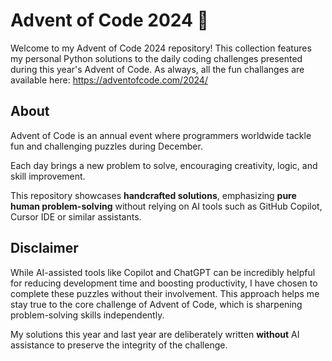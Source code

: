# Advent of Code 2024 🎄 
Welcome to my Advent of Code 2024 repository! This collection features my personal Python solutions to the daily coding challenges presented during this year's Advent of Code.
As always, all the fun challanges are available here: https://adventofcode.com/2024/

## About
Advent of Code is an annual event where programmers worldwide tackle fun and challenging puzzles during December. 

Each day brings a new problem to solve, encouraging creativity, logic, and skill improvement.

This repository showcases **handcrafted solutions**, emphasizing **pure human problem-solving** without relying on AI tools such as GitHub Copilot, Cursor IDE or similar assistants.  

## Disclaimer
While AI-assisted tools like Copilot and ChatGPT can be incredibly helpful for reducing development time and boosting productivity, I have chosen to complete these puzzles without their involvement. 
This approach helps me stay true to the core challenge of Advent of Code, which is sharpening problem-solving skills independently.

My solutions this year and last year are deliberately written **without** AI assistance to preserve the integrity of the challenge.
